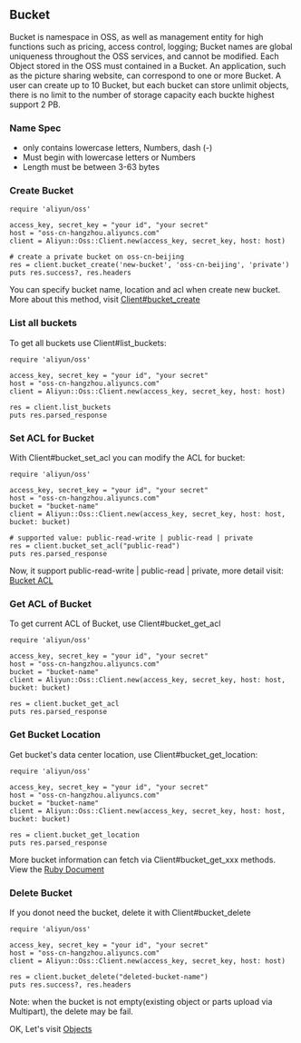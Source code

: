 ## Bucket

Bucket is namespace in OSS, as well as management entity for high functions such as pricing, access control, logging; Bucket names are global uniqueness throughout the OSS services, and cannot be modified. Each Object stored in the OSS must contained in a Bucket. An application, such as the picture sharing website, can correspond to one or more Bucket. A user can create up to 10 Bucket, but each bucket can store unlimit objects, there is no limit to the number of storage capacity each buckte highest support 2 PB.

### Name Spec

+ only contains lowercase letters, Numbers, dash (-)
+ Must begin with lowercase letters or Numbers
+ Length must be between 3-63 bytes


### Create Bucket

    require 'aliyun/oss'
    
    access_key, secret_key = "your id", "your secret"
    host = "oss-cn-hangzhou.aliyuncs.com"
    client = Aliyun::Oss::Client.new(access_key, secret_key, host: host)
    
    # create a private bucket on oss-cn-beijing
    res = client.bucket_create('new-bucket', 'oss-cn-beijing', 'private')
    puts res.success?, res.headers
    
You can specify bucket name, location and acl when create new bucket. More about this method, visit [Client#bucket_create]()

### List all buckets

To get all buckets use Client#list_buckets:

 
    require 'aliyun/oss'
    
    access_key, secret_key = "your id", "your secret"
    host = "oss-cn-hangzhou.aliyuncs.com"
    client = Aliyun::Oss::Client.new(access_key, secret_key, host: host)
    
    res = client.list_buckets
    puts res.parsed_response
    

### Set ACL for Bucket

With Client#bucket_set_acl you can modify the ACL for bucket:

    require 'aliyun/oss'
    
    access_key, secret_key = "your id", "your secret"
    host = "oss-cn-hangzhou.aliyuncs.com"
    bucket = "bucket-name"
    client = Aliyun::Oss::Client.new(access_key, secret_key, host: host, bucket: bucket)
    
    # supported value: public-read-write | public-read | private
    res = client.bucket_set_acl("public-read")
    puts res.parsed_response

Now, it support public-read-write | public-read | private, more detail visit: [Bucket ACL](https://docs.aliyun.com/#/pub/oss/product-documentation/acl&bucket-acl)

### Get ACL of Bucket

To get current ACL of Bucket, use Client#bucket_get_acl

       
    require 'aliyun/oss'
    
    access_key, secret_key = "your id", "your secret"
    host = "oss-cn-hangzhou.aliyuncs.com"
    bucket = "bucket-name"
    client = Aliyun::Oss::Client.new(access_key, secret_key, host: host, bucket: bucket)
    
    res = client.bucket_get_acl
    puts res.parsed_response
    
    
### Get Bucket Location

Get bucket's data center location, use Client#bucket_get_location:

    require 'aliyun/oss'
    
    access_key, secret_key = "your id", "your secret"
    host = "oss-cn-hangzhou.aliyuncs.com"
    bucket = "bucket-name"
    client = Aliyun::Oss::Client.new(access_key, secret_key, host: host, bucket: bucket)
    
    res = client.bucket_get_location
    puts res.parsed_response

More bucket information can fetch via Client#bucket_get_xxx methods. View the [Ruby Document]()

### Delete Bucket

If you donot need the bucket, delete it with Client#bucket_delete
    
    require 'aliyun/oss'
    
    access_key, secret_key = "your id", "your secret"
    host = "oss-cn-hangzhou.aliyuncs.com"
    client = Aliyun::Oss::Client.new(access_key, secret_key, host: host)    
    
    res = client.bucket_delete("deleted-bucket-name")
    puts res.success?, res.headers
    
Note: when the bucket is not empty(existing object or parts upload via Multipart), the delete may be fail.

OK, Let's visit [Objects](./object.md)    
    